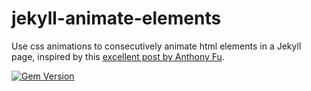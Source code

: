 # jekyll-animate-elements

Use css animations to consecutively animate html elements in a Jekyll page, inspired by this [excellent post by Anthony Fu](https://antfu.me/posts/sliding-enter-animation).

[![Gem Version](https://badge.fury.io/rb/jekyll-animate-elements.svg)](http://badge.fury.io/rb/jekyll-animate-elements)
